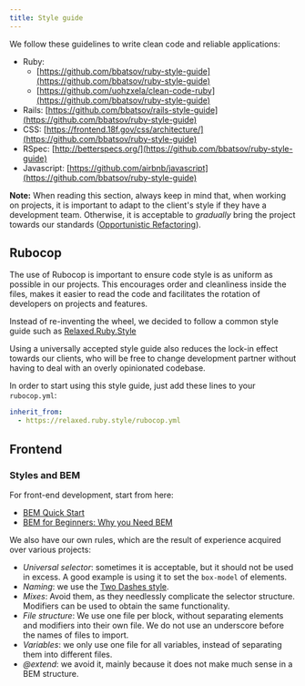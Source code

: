 ```yaml
---
title: Style guide
---
```

We follow these guidelines to write clean code and reliable applications: 

- Ruby: 
  - [https://github.com/bbatsov/ruby-style-guide](https://github.com/bbatsov/ruby-style-guide)
  - [https://github.com/uohzxela/clean-code-ruby](https://github.com/bbatsov/ruby-style-guide)
- Rails: [https://github.com/bbatsov/rails-style-guide](https://github.com/bbatsov/ruby-style-guide)
- CSS: [https://frontend.18f.gov/css/architecture/](https://github.com/bbatsov/ruby-style-guide)
- RSpec: [http://betterspecs.org/](https://github.com/bbatsov/ruby-style-guide)
- Javascript: [https://github.com/airbnb/javascript](https://github.com/bbatsov/ruby-style-guide)

**Note:** When reading this section, always keep in mind that, when working on projects, it is 
important to adapt to the client's style if they have a development team. Otherwise, it is acceptable 
to _gradually_ bring the project towards our standards ([Opportunistic Refactoring](https://martinfowler.com/bliki/OpportunisticRefactoring.html)).

## Rubocop

The use of Rubocop is important to ensure code style is as uniform as possible in our projects. This 
encourages order and cleanliness inside the files, makes it easier to read the code and facilitates 
the rotation of developers on projects and features.

Instead of re-inventing the wheel, we decided to follow a common style guide such as 
[Relaxed.Ruby.Style](http://relaxed.ruby.style/)

Using a universally accepted style guide also reduces the lock-in effect towards our clients, who 
will be free to change development partner without having to deal with an overly opinionated 
codebase.

In order to start using this style guide, just add these lines to your `rubocop.yml`:

```yaml
inherit_from:
  - https://relaxed.ruby.style/rubocop.yml
```

## Frontend

### Styles and BEM

For front-end development, start from here:

- [BEM Quick Start](https://en.bem.info/methodology/quick-start/)
- [BEM for Beginners: Why you Need BEM](https://www.smashingmagazine.com/2018/06/bem-for-beginners/)

We also have our own rules, which are the result of experience acquired over various projects: 

- *Universal selector*: sometimes it is acceptable, but it should not be used in excess. A good
  example is using it to set the `box-model` of elements.
- *Naming*: we use the [Two Dashes style](https://en.bem.info/methodology/naming-convention/#two-dashes-style).
- *Mixes*: Avoid them, as they needlessly complicate the selector structure. Modifiers can be used 
  to obtain the same functionality.
- *File structure*: We use one file per block, without separating elements and modifiers into their
  own file. We do not use an underscore before the names of files to import.
- *Variables*: we only use one file for all variables, instead of separating them into different 
  files.
- *@extend*: we avoid it, mainly because it does not make much sense in a BEM structure. 
